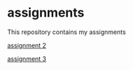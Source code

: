 # assignments
This repository contains my assignments

[assignment 2](https://github.com/Cvanwanrooij/assignments/blob/master/assignment2.ipynb)

[assignment 3](https://github.com/Cvanwanrooij/assignments/blob/master/assignment3.ipynb)
